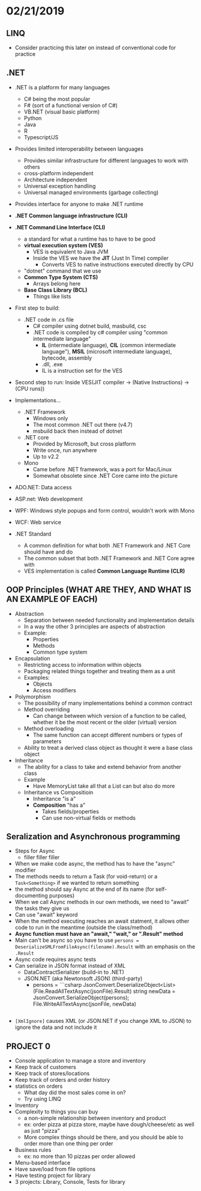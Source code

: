 # 02/21/2019

## LINQ
- Consider practicing this later on instead of conventional code for practice

## .NET
- .NET is a platform for many languages
    - C# being the most popular
    - F# (sort of a functional version of C#)
    - VB.NET (visual basic platform)
    - Python
    - Java
    - R
    - Typescript/JS
- Provides limited interoperability between languages
    - Provides similar infrastructure for different languages to work with others
    - cross-platform independent
    - Architecture independent
    - Universal exception handling
    - Universal managed environments (garbage collecting)
- Provides interface for anyone to make .NET runtime
- **.NET Common language infrastructure (CLI)**
- **.NET Command Line Interface (CLI)**
    - a standard for what a runtime has to have to be good
    - **virtual execution system (VES)**
        - VES is equivalent to Java JVM
        - Inside the VES we have the **JIT** (Just In Time) compiler
            - Converts VES to native instructions executed directly by CPU
    - "dotnet" command that we use
    - **Common Type System (CTS)**
        - Arrays belong here
    - **Base Class Library (BCL)**
        - Things like lists
- First step to build:
    - .NET code in .cs file
        - C# compiler using dotnet build, masbuild, csc
        - .NET code is compiled by c# compiler using "common intermediate language"
            - **IL** (intermediate language), **CIL** (common intermediate language"), **MSIL**
            (microsoft intermediate language), bytecode, assembly
            - .dll, .exe
            - IL is a instruction set for the VES
- Second step to run: Inside VES(JIT compiler -> (Native Instructions) -> (CPU runs))
- Implementations...
    - .NET Framework
        - Windows only
        - The most common .NET out there (v4.7)
        - msbuild back then instead of dotnet
    - .NET core
        - Provided by Microsoft, but cross platform
        - Write once, run anywhere
        - Up to v2.2
    - Mono
        - Came before .NET framework, was a port for Mac/Linux
        - Somewhat obsolete since .NET Core came into the picture

- ADO.NET: Data access
- ASP.net: Web development
- WPF: Windows style popups and form control, wouldn't work with Mono
- WCF: Web service
- .NET Standard
    - A common definition for what both .NET Framework and .NET Core should have and do
    - The common subset that both .NET Framework and .NET Core agree with
    - VES implementation is called **Common Language Runtime (CLR)**

## OOP Principles (WHAT ARE THEY, AND WHAT IS AN EXAMPLE OF EACH)
- Abstraction
    - Separation between needed functionality and implementation details
    - In a way the other 3 principles are aspects of abstraction
    - Example:
        - Properties
        - Methods
        - Common type system
- Encapsulation
    - Restricting access to information within objects
    - Packaging related things together and treating them as a unit
    - Examples:
        - Objects
        - Access modifiers
- Polymorphism
    - The possibility of many implementations behind a common contract
    - Method overriding
        - Can change between which version of a function to be called, whether it be the most recent or the older (virtual) version
    - Method overloading
        - The same function can accept different numbers or types of parameters
    - Ability to treat a derived class object as thought it were a base class object
- Inheritance
    - The ability for a class to take and extend behavior from another class
    - Example
        - Have MemoryList take all that a List can but also do more
    - Inheritance vs Compositioin
        - Inheritance "is a"
        - **Composition** "has a"
            - Takes fields/properties
            - Can use non-virtual fields or methods

## Seralization and Asynchronous programming
- Steps for Async
    - filler filler filler
- When we make code async, the method has to have the "async" modifier
- The methods needs to return a Task (for void-return) or a `Task<Something>` if we wanted to return something
- the method should say Async at the end of its name (for self-documenting purposes)
- When we call Async methods in our own methods, we need to "await" the tasks they give us
- Can use "await" keyword
- When the method executing reaches an await statment, it allows other code to run in the meantime (outside the class/method)
- **Async function must have an "await," "wait," or ".Result" method**
- Main can't be async so you have to use `persons = DeserializeSMLFromFileAsync(filename).Result` with an emphasis  on the `.Result`
- Async code requires async tests
- Can serialize in JSON format instead of XML
    - DataContractSerializer (build-in to .NET)
    - JSON.NET (aka  Newtonsoft JSON) (third-party)
        - persons = ```csharp
        JsonConvert.DeserializeObject<List<Person>>(File.ReadAllTextAsync(jsonFile).Result)
        string newData = JsonConvert.SerializeObject(persons);
        File.WriteAllTextAsync(jsonFile, newData)
        ```
- `[XmlIgnore]` causes XML (or JSON.NET if you change XML to JSON) to ignore the data and not include it
        
## PROJECT 0
- Console application to manage a store and inventory
- Keep track of customers
- Keep track of stores/locations
- Keep track of orders and order history
- statistics on orders
    - What day did the most sales come in on?
    - Try using LINQ
- Inventory
- Complexity to things you can buy
    - a non-simple relationship between inventory and product
    - ex: order pizza at pizza store, maybe have dough/cheese/etc as well as just "pizza"
    - More complex things should be there, and you should be able to order more than one thing per order
- Business rules
    - ex: no more than 10 pizzas per order allowed
- Menu-based interface
- Have save/load from file options
- Have testing project for library
- 3 projects: Library, Console, Tests for library